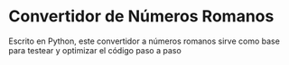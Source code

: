 # Convertidor de Números Romanos

Escrito en Python, este convertidor a números romanos sirve como base para testear y optimizar el código paso a paso